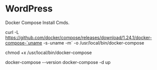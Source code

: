 # WordPress

Docker Compose Install Cmds.

curl -L https://github.com/docker/compose/releases/download/1.24.1/docker-compose-`uname -s`-`uname -m` -o /usr/local/bin/docker-compose

 chmod +x /usr/local/bin/docker-compose

docker-compose --version
docker-compose -d up
